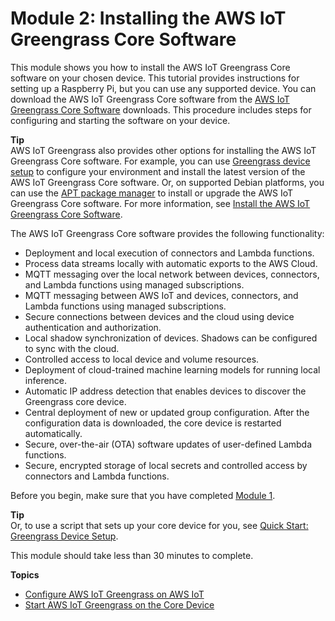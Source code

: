 # Module 2: Installing the AWS IoT Greengrass Core Software<a name="module2"></a>

This module shows you how to install the AWS IoT Greengrass Core software on your chosen device\. This tutorial provides instructions for setting up a Raspberry Pi, but you can use any supported device\. You can download the AWS IoT Greengrass Core software from the [AWS IoT Greengrass Core Software](what-is-gg.md#gg-core-download-tab) downloads\. This procedure includes steps for configuring and starting the software on your device\.

**Tip**  
<a name="ggc-install-options"></a>AWS IoT Greengrass also provides other options for installing the AWS IoT Greengrass Core software\. For example, you can use [Greengrass device setup](quick-start.md) to configure your environment and install the latest version of the AWS IoT Greengrass Core software\. Or, on supported Debian platforms, you can use the [APT package manager](install-ggc.md#ggc-package-manager) to install or upgrade the AWS IoT Greengrass Core software\. For more information, see [Install the AWS IoT Greengrass Core Software](install-ggc.md)\.

The AWS IoT Greengrass Core software provides the following functionality:<a name="ggc-software-features"></a>
+ Deployment and local execution of connectors and Lambda functions\.
+ Process data streams locally with automatic exports to the AWS Cloud\.
+ MQTT messaging over the local network between devices, connectors, and Lambda functions using managed subscriptions\.
+ MQTT messaging between AWS IoT and devices, connectors, and Lambda functions using managed subscriptions\.
+ Secure connections between devices and the cloud using device authentication and authorization\.
+ Local shadow synchronization of devices\. Shadows can be configured to sync with the cloud\.
+ Controlled access to local device and volume resources\.
+ Deployment of cloud\-trained machine learning models for running local inference\.
+ Automatic IP address detection that enables devices to discover the Greengrass core device\.
+ Central deployment of new or updated group configuration\. After the configuration data is downloaded, the core device is restarted automatically\.
+ Secure, over\-the\-air \(OTA\) software updates of user\-defined Lambda functions\.
+ Secure, encrypted storage of local secrets and controlled access by connectors and Lambda functions\.

Before you begin, make sure that you have completed [Module 1](module1.md)\.

**Tip**  
Or, to use a script that sets up your core device for you, see [Quick Start: Greengrass Device Setup](quick-start.md)\.

This module should take less than 30 minutes to complete\.

**Topics**
+ [Configure AWS IoT Greengrass on AWS IoT](gg-config.md)
+ [Start AWS IoT Greengrass on the Core Device](gg-device-start.md)